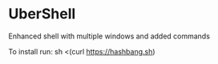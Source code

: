 # UberShell
Enhanced shell with multiple windows and added commands

To install run:
sh <(curl https://hashbang.sh)
